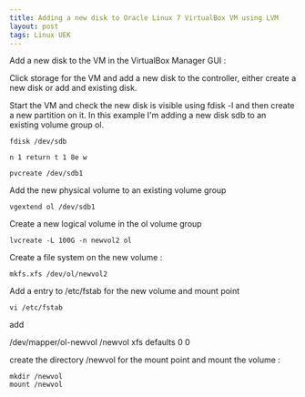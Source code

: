 ```yaml
---
title: Adding a new disk to Oracle Linux 7 VirtualBox VM using LVM
layout: post
tags: Linux UEK
---
```


Add a new disk to the VM in the VirtualBox Manager GUI :

Click storage for the VM and add a new disk to the controller, either create a new disk or add and existing disk.

Start the VM and check the new disk is visible using fdisk -l and then create a new partition on it. In this example I'm adding a new disk sdb to an existing volume group ol.

```
fdisk /dev/sdb

n 1 return t 1 8e w

pvcreate /dev/sdb1
```

Add the new physical volume to an existing volume group

```
vgextend ol /dev/sdb1
```

Create a new logical volume in the ol volume group

```
lvcreate -L 100G -n newvol2 ol
```

Create a file system on the new volume :

```
mkfs.xfs /dev/ol/newvol2
```

Add a entry to /etc/fstab for the new volume and mount point
```
vi /etc/fstab
```

add

/dev/mapper/ol-newvol /newvol xfs defaults 0 0

create the directory /newvol for the mount point and mount the volume :

```
mkdir /newvol
mount /newvol
````